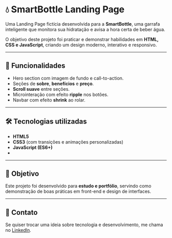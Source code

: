 # 💧 SmartBottle Landing Page

Uma Landing Page fictícia desenvolvida para a **SmartBottle**, uma garrafa inteligente que monitora sua hidratação e avisa a hora certa de beber água.

O objetivo deste projeto foi praticar e demonstrar habilidades em **HTML, CSS e JavaScript**, criando um design moderno, interativo e responsivo.

---

## 🚀 Funcionalidades
- Hero section com imagem de fundo e call-to-action.
- Seções de **sobre**, **benefícios** e **preço**.
- **Scroll suave** entre seções.
- Microinteração com efeito **ripple** nos botões.
- Navbar com efeito **shrink** ao rolar.

---

## 🛠️ Tecnologias utilizadas
- **HTML5**  
- **CSS3** (com transições e animações personalizadas)  
- **JavaScript (ES6+)**
- 
---

## 🎯 Objetivo
Este projeto foi desenvolvido para **estudo e portfólio**, servindo como demonstração de boas práticas em front-end e design de interfaces.

---

## 📩 Contato
Se quiser trocar uma ideia sobre tecnologia e desenvolvimento, me chama no [LinkedIn](https://www.linkedin.com/in/pedro-santos-de-almeida-317730209/).
